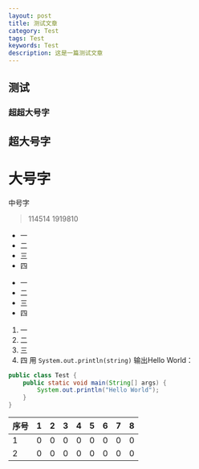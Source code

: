 ```yaml
---
layout: post
title: 测试文章
category: Test
tags: Test
keywords: Test
description: 这是一篇测试文章
---
```


测试
---

### 超超大号字
## 超大号字
# 大号字
中号字
>114514
>1919810
+ 一
+ 二
+ 三
+ 四
- 一
- 二
- 三
- 四
1. 一
2. 二
3. 三
4. 四
用 `System.out.println(string)` 输出Hello World：

```java
public class Test {
	public static void main(String[] args) {
		System.out.println("Hello World");
	}
}
```

|          序号          | 1 | 2 | 3 | 4 | 5 | 6 | 7 | 8 |
|:------------------------|:-:|:-:|:-:|:-:|:-:|:-:|:-:|:-:|
| 1 | 0 | 0 | 0 | 0 | 0 | 0 | 0 | 0 |
| 2 | 0 | 0 | 0 | 0 | 0 | 0 | 0 | 0 |